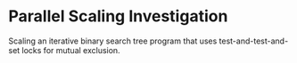 # Parallel Scaling Investigation
Scaling an iterative binary search tree program that uses test-and-test-and-set locks for mutual exclusion.
